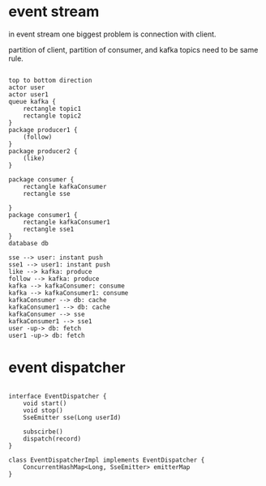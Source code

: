 # event stream

in event stream one biggest problem is connection with client.

partition of client, partition of consumer, and kafka topics need to be same rule.


```plantuml

top to bottom direction
actor user
actor user1
queue kafka {
    rectangle topic1 
    rectangle topic2 
}
package producer1 {
    (follow)
}
package producer2 {
    (like)
}

package consumer {
    rectangle kafkaConsumer
    rectangle sse
    
}
package consumer1 {
    rectangle kafkaConsumer1
    rectangle sse1   
}
database db

sse --> user: instant push
sse1 --> user1: instant push
like --> kafka: produce
follow --> kafka: produce
kafka --> kafkaConsumer: consume
kafka --> kafkaConsumer1: consume
kafkaConsumer --> db: cache
kafkaConsumer1 --> db: cache
kafkaConsumer --> sse
kafkaConsumer1 --> sse1
user -up-> db: fetch
user1 -up-> db: fetch

```

# event dispatcher


```plantuml

interface EventDispatcher {
    void start()
    void stop()
    SseEmitter sse(Long userId)

    subscirbe()
    dispatch(record)
}

class EventDispatcherImpl implements EventDispatcher {
    ConcurrentHashMap<Long, SseEmitter> emitterMap 
}


```



